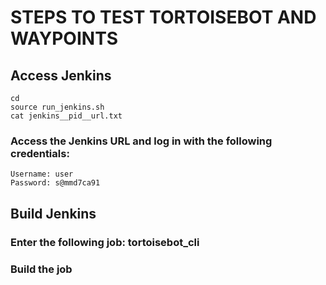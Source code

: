 # STEPS TO TEST TORTOISEBOT AND WAYPOINTS

## Access Jenkins
```
cd 
source run_jenkins.sh
cat jenkins__pid__url.txt
```
### Access the Jenkins URL and log in with the following credentials:
```
Username: user
Password: s@mmd7ca91
```
## Build Jenkins
### Enter the following job: tortoisebot_cli
### Build the job
